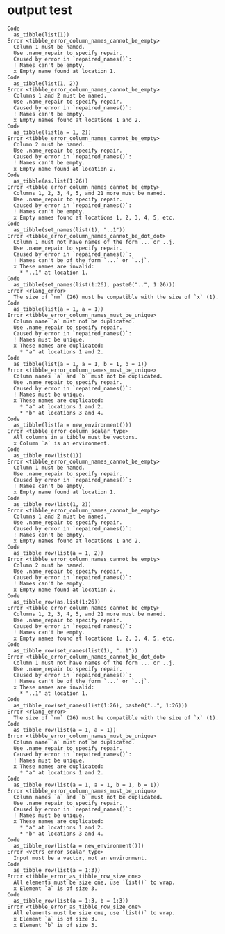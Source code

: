 # output test

    Code
      as_tibble(list(1))
    Error <tibble_error_column_names_cannot_be_empty>
      Column 1 must be named.
      Use .name_repair to specify repair.
      Caused by error in `repaired_names()`:
      ! Names can't be empty.
      x Empty name found at location 1.
    Code
      as_tibble(list(1, 2))
    Error <tibble_error_column_names_cannot_be_empty>
      Columns 1 and 2 must be named.
      Use .name_repair to specify repair.
      Caused by error in `repaired_names()`:
      ! Names can't be empty.
      x Empty names found at locations 1 and 2.
    Code
      as_tibble(list(a = 1, 2))
    Error <tibble_error_column_names_cannot_be_empty>
      Column 2 must be named.
      Use .name_repair to specify repair.
      Caused by error in `repaired_names()`:
      ! Names can't be empty.
      x Empty name found at location 2.
    Code
      as_tibble(as.list(1:26))
    Error <tibble_error_column_names_cannot_be_empty>
      Columns 1, 2, 3, 4, 5, and 21 more must be named.
      Use .name_repair to specify repair.
      Caused by error in `repaired_names()`:
      ! Names can't be empty.
      x Empty names found at locations 1, 2, 3, 4, 5, etc.
    Code
      as_tibble(set_names(list(1), "..1"))
    Error <tibble_error_column_names_cannot_be_dot_dot>
      Column 1 must not have names of the form ... or ..j.
      Use .name_repair to specify repair.
      Caused by error in `repaired_names()`:
      ! Names can't be of the form `...` or `..j`.
      x These names are invalid:
        * "..1" at location 1.
    Code
      as_tibble(set_names(list(1:26), paste0("..", 1:26)))
    Error <rlang_error>
      The size of `nm` (26) must be compatible with the size of `x` (1).
    Code
      as_tibble(list(a = 1, a = 1))
    Error <tibble_error_column_names_must_be_unique>
      Column name `a` must not be duplicated.
      Use .name_repair to specify repair.
      Caused by error in `repaired_names()`:
      ! Names must be unique.
      x These names are duplicated:
        * "a" at locations 1 and 2.
    Code
      as_tibble(list(a = 1, a = 1, b = 1, b = 1))
    Error <tibble_error_column_names_must_be_unique>
      Column names `a` and `b` must not be duplicated.
      Use .name_repair to specify repair.
      Caused by error in `repaired_names()`:
      ! Names must be unique.
      x These names are duplicated:
        * "a" at locations 1 and 2.
        * "b" at locations 3 and 4.
    Code
      as_tibble(list(a = new_environment()))
    Error <tibble_error_column_scalar_type>
      All columns in a tibble must be vectors.
      x Column `a` is an environment.
    Code
      as_tibble_row(list(1))
    Error <tibble_error_column_names_cannot_be_empty>
      Column 1 must be named.
      Use .name_repair to specify repair.
      Caused by error in `repaired_names()`:
      ! Names can't be empty.
      x Empty name found at location 1.
    Code
      as_tibble_row(list(1, 2))
    Error <tibble_error_column_names_cannot_be_empty>
      Columns 1 and 2 must be named.
      Use .name_repair to specify repair.
      Caused by error in `repaired_names()`:
      ! Names can't be empty.
      x Empty names found at locations 1 and 2.
    Code
      as_tibble_row(list(a = 1, 2))
    Error <tibble_error_column_names_cannot_be_empty>
      Column 2 must be named.
      Use .name_repair to specify repair.
      Caused by error in `repaired_names()`:
      ! Names can't be empty.
      x Empty name found at location 2.
    Code
      as_tibble_row(as.list(1:26))
    Error <tibble_error_column_names_cannot_be_empty>
      Columns 1, 2, 3, 4, 5, and 21 more must be named.
      Use .name_repair to specify repair.
      Caused by error in `repaired_names()`:
      ! Names can't be empty.
      x Empty names found at locations 1, 2, 3, 4, 5, etc.
    Code
      as_tibble_row(set_names(list(1), "..1"))
    Error <tibble_error_column_names_cannot_be_dot_dot>
      Column 1 must not have names of the form ... or ..j.
      Use .name_repair to specify repair.
      Caused by error in `repaired_names()`:
      ! Names can't be of the form `...` or `..j`.
      x These names are invalid:
        * "..1" at location 1.
    Code
      as_tibble_row(set_names(list(1:26), paste0("..", 1:26)))
    Error <rlang_error>
      The size of `nm` (26) must be compatible with the size of `x` (1).
    Code
      as_tibble_row(list(a = 1, a = 1))
    Error <tibble_error_column_names_must_be_unique>
      Column name `a` must not be duplicated.
      Use .name_repair to specify repair.
      Caused by error in `repaired_names()`:
      ! Names must be unique.
      x These names are duplicated:
        * "a" at locations 1 and 2.
    Code
      as_tibble_row(list(a = 1, a = 1, b = 1, b = 1))
    Error <tibble_error_column_names_must_be_unique>
      Column names `a` and `b` must not be duplicated.
      Use .name_repair to specify repair.
      Caused by error in `repaired_names()`:
      ! Names must be unique.
      x These names are duplicated:
        * "a" at locations 1 and 2.
        * "b" at locations 3 and 4.
    Code
      as_tibble_row(list(a = new_environment()))
    Error <vctrs_error_scalar_type>
      Input must be a vector, not an environment.
    Code
      as_tibble_row(list(a = 1:3))
    Error <tibble_error_as_tibble_row_size_one>
      All elements must be size one, use `list()` to wrap.
      x Element `a` is of size 3.
    Code
      as_tibble_row(list(a = 1:3, b = 1:3))
    Error <tibble_error_as_tibble_row_size_one>
      All elements must be size one, use `list()` to wrap.
      x Element `a` is of size 3.
      x Element `b` is of size 3.

